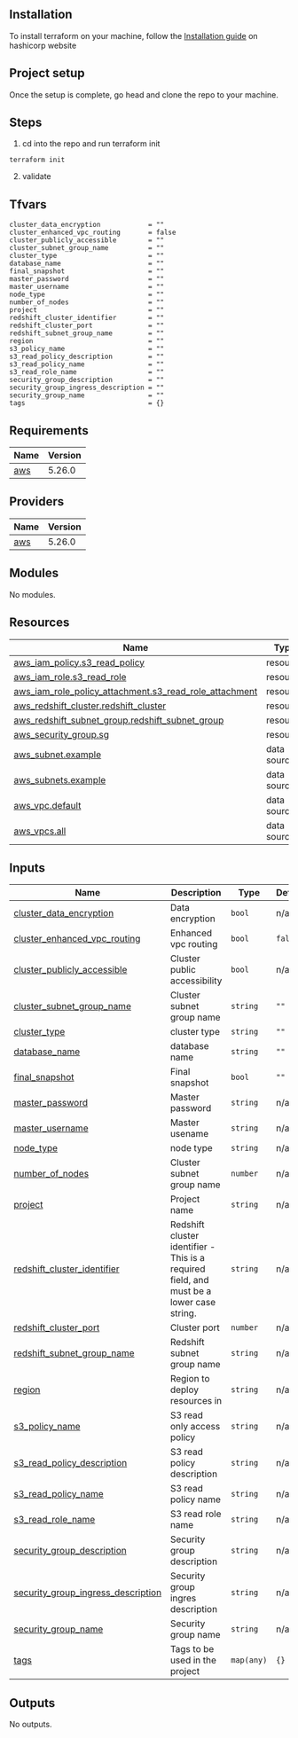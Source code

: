 ## Installation
To install terraform on your machine, follow the [Installation guide](https://developer.hashicorp.com/terraform/tutorials/aws-get-started/install-cli) on hashicorp website

## Project setup 
Once the setup is complete, go head and clone the repo to your machine. 

## Steps
1. cd into the repo and run terraform init
```
terraform init
```
2. validate


## Tfvars
```
cluster_data_encryption            = ""
cluster_enhanced_vpc_routing       = false
cluster_publicly_accessible        = ""
cluster_subnet_group_name          = ""
cluster_type                       = ""
database_name                      = ""
final_snapshot                     = ""
master_password                    = ""
master_username                    = ""
node_type                          = ""
number_of_nodes                    = ""
project                            = ""
redshift_cluster_identifier        = ""
redshift_cluster_port              = ""
redshift_subnet_group_name         = ""
region                             = ""
s3_policy_name                     = ""
s3_read_policy_description         = ""
s3_read_policy_name                = ""
s3_read_role_name                  = ""
security_group_description         = ""
security_group_ingress_description = ""
security_group_name                = ""
tags                               = {}
```

## Requirements

| Name | Version |
|------|---------|
| <a name="requirement_aws"></a> [aws](#requirement\_aws) | 5.26.0 |

## Providers

| Name | Version |
|------|---------|
| <a name="provider_aws"></a> [aws](#provider\_aws) | 5.26.0 |

## Modules

No modules.

## Resources

| Name | Type |
|------|------|
| [aws_iam_policy.s3_read_policy](https://registry.terraform.io/providers/hashicorp/aws/5.26.0/docs/resources/iam_policy) | resource |
| [aws_iam_role.s3_read_role](https://registry.terraform.io/providers/hashicorp/aws/5.26.0/docs/resources/iam_role) | resource |
| [aws_iam_role_policy_attachment.s3_read_role_attachment](https://registry.terraform.io/providers/hashicorp/aws/5.26.0/docs/resources/iam_role_policy_attachment) | resource |
| [aws_redshift_cluster.redshift_cluster](https://registry.terraform.io/providers/hashicorp/aws/5.26.0/docs/resources/redshift_cluster) | resource |
| [aws_redshift_subnet_group.redshift_subnet_group](https://registry.terraform.io/providers/hashicorp/aws/5.26.0/docs/resources/redshift_subnet_group) | resource |
| [aws_security_group.sg](https://registry.terraform.io/providers/hashicorp/aws/5.26.0/docs/resources/security_group) | resource |
| [aws_subnet.example](https://registry.terraform.io/providers/hashicorp/aws/5.26.0/docs/data-sources/subnet) | data source |
| [aws_subnets.example](https://registry.terraform.io/providers/hashicorp/aws/5.26.0/docs/data-sources/subnets) | data source |
| [aws_vpc.default](https://registry.terraform.io/providers/hashicorp/aws/5.26.0/docs/data-sources/vpc) | data source |
| [aws_vpcs.all](https://registry.terraform.io/providers/hashicorp/aws/5.26.0/docs/data-sources/vpcs) | data source |

## Inputs

| Name | Description | Type | Default | Required |
|------|-------------|------|---------|:--------:|
| <a name="input_cluster_data_encryption"></a> [cluster\_data\_encryption](#input\_cluster\_data\_encryption) | Data encryption | `bool` | n/a | yes |
| <a name="input_cluster_enhanced_vpc_routing"></a> [cluster\_enhanced\_vpc\_routing](#input\_cluster\_enhanced\_vpc\_routing) | Enhanced vpc routing | `bool` | `false` | no |
| <a name="input_cluster_publicly_accessible"></a> [cluster\_publicly\_accessible](#input\_cluster\_publicly\_accessible) | Cluster public accessibility | `bool` | n/a | yes |
| <a name="input_cluster_subnet_group_name"></a> [cluster\_subnet\_group\_name](#input\_cluster\_subnet\_group\_name) | Cluster subnet group name | `string` | `""` | no |
| <a name="input_cluster_type"></a> [cluster\_type](#input\_cluster\_type) | cluster type | `string` | `""` | no |
| <a name="input_database_name"></a> [database\_name](#input\_database\_name) | database name | `string` | `""` | no |
| <a name="input_final_snapshot"></a> [final\_snapshot](#input\_final\_snapshot) | Final snapshot | `bool` | `""` | no |
| <a name="input_master_password"></a> [master\_password](#input\_master\_password) | Master password | `string` | n/a | yes |
| <a name="input_master_username"></a> [master\_username](#input\_master\_username) | Master usename | `string` | n/a | yes |
| <a name="input_node_type"></a> [node\_type](#input\_node\_type) | node type | `string` | n/a | yes |
| <a name="input_number_of_nodes"></a> [number\_of\_nodes](#input\_number\_of\_nodes) | Cluster subnet group name | `number` | n/a | yes |
| <a name="input_project"></a> [project](#input\_project) | Project name | `string` | n/a | yes |
| <a name="input_redshift_cluster_identifier"></a> [redshift\_cluster\_identifier](#input\_redshift\_cluster\_identifier) | Redshift cluster identifier - This is a required field, and must be a lower case string. | `string` | n/a | yes |
| <a name="input_redshift_cluster_port"></a> [redshift\_cluster\_port](#input\_redshift\_cluster\_port) | Cluster port | `number` | n/a | yes |
| <a name="input_redshift_subnet_group_name"></a> [redshift\_subnet\_group\_name](#input\_redshift\_subnet\_group\_name) | Redshift subnet group name | `string` | n/a | yes |
| <a name="input_region"></a> [region](#input\_region) | Region to deploy resources in | `string` | n/a | yes |
| <a name="input_s3_policy_name"></a> [s3\_policy\_name](#input\_s3\_policy\_name) | S3 read only access policy | `string` | n/a | yes |
| <a name="input_s3_read_policy_description"></a> [s3\_read\_policy\_description](#input\_s3\_read\_policy\_description) | S3 read policy description | `string` | n/a | yes |
| <a name="input_s3_read_policy_name"></a> [s3\_read\_policy\_name](#input\_s3\_read\_policy\_name) | S3 read policy name | `string` | n/a | yes |
| <a name="input_s3_read_role_name"></a> [s3\_read\_role\_name](#input\_s3\_read\_role\_name) | S3 read role name | `string` | n/a | yes |
| <a name="input_security_group_description"></a> [security\_group\_description](#input\_security\_group\_description) | Security group description | `string` | n/a | yes |
| <a name="input_security_group_ingress_description"></a> [security\_group\_ingress\_description](#input\_security\_group\_ingress\_description) | Security group ingres description | `string` | n/a | yes |
| <a name="input_security_group_name"></a> [security\_group\_name](#input\_security\_group\_name) | Security group name | `string` | n/a | yes |
| <a name="input_tags"></a> [tags](#input\_tags) | Tags to be used in the project | `map(any)` | `{}` | no |

## Outputs

No outputs.